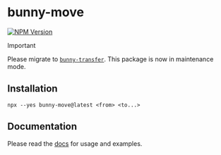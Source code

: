 # bunny-move

[![NPM Version](https://img.shields.io/npm/v/bunny-move?color=blue)](https://www.npmjs.com/package/bunny-move)

> [!IMPORTANT]
> Please migrate to [`bunny-transfer`](https://github.com/jlarmstrongiv/bunny-transfer). This package is now in maintenance mode.

## Installation

```
npx --yes bunny-move@latest <from> <to...>
```

## Documentation

Please read the [docs](https://bunny-launcher.net/bunny-transfer/quickstart/) for usage and examples.
